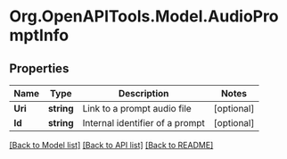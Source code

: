 
# Org.OpenAPITools.Model.AudioPromptInfo

## Properties

Name | Type | Description | Notes
------------ | ------------- | ------------- | -------------
**Uri** | **string** | Link to a prompt audio file | [optional] 
**Id** | **string** | Internal identifier of a prompt | [optional] 

[[Back to Model list]](../README.md#documentation-for-models)
[[Back to API list]](../README.md#documentation-for-api-endpoints)
[[Back to README]](../README.md)

